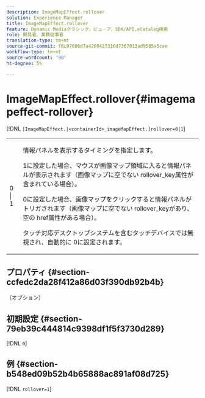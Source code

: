 ```yaml
---
description: ImageMapEffect.rollover
solution: Experience Manager
title: ImageMapEffect.rollover
feature: Dynamic Mediaクラシック，ビューア，SDK/API,eCatalog検索
role: 開発者、業務従事者
translation-type: tm+mt
source-git-commit: f6c97606d7a4209427316d7367013ad9585a5cae
workflow-type: tm+mt
source-wordcount: '90'
ht-degree: 5%

---
```



# ImageMapEffect.rollover{#imagemapeffect-rollover}

[!DNL `[ImageMapEffect.|<containerId>_imageMapEffect.]rollover=0|1`]

<table id="table_2671D63442B54F659C32C4A3CC61DD7C"> 
 <tbody> 
  <tr> 
   <td colname="col1"> <p><span class="codeph"> 0 | 1</span> </p> </td> 
   <td colname="col2"> <p>情報パネルを表示するタイミングを指定します。 </p> <p><span class="codeph"> 1</span>に設定した場合、マウスが画像マップ領域に入ると情報パネルが表示されます（画像マップに空でない<span class="codeph"> rollover_key</span>属性が含まれている場合）。 </p> <p><span class="codeph"> 0</span>に設定した場合、画像マップをクリックすると情報パネルがトリガされます（画像マップに空でない<span class="codeph"> rollover_key</span>があり、空の<span class="codeph"> href</span>属性がある場合）。 </p> <p> タッチ対応デスクトップシステムを含むタッチデバイスでは無視され、自動的に<span class="codeph"> 0</span>に設定されます。 </p> </td> 
  </tr> 
 </tbody> 
</table>

## プロパティ {#section-ccfedc2da28f412a86d03f390db92b4b}

（オプション）

## 初期設定 {#section-79eb39c444814c9398df1f5f3730d289}

[!DNL `0`]

## 例 {#section-b548ed09b52b4b65888ac891af08d725}

[!DNL `rollover=1`]
